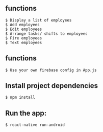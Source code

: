 
## functions
```
$ Display a list of employees
$ Add employees
$ Edit employees
$ Arrange tasks/ shifts to employees
$ Fire employees
$ Text employees
```
## functions
```
$ Use your own firebase config in App.js
```
## Install project dependencies
```
$ npm install
```
## Run the app:
```
$ react-native run-android
```
